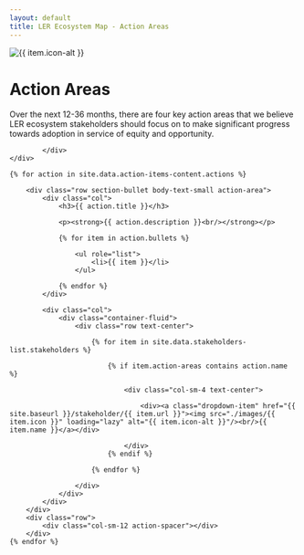 ```yaml
---
layout: default
title: LER Ecosystem Map - Action Areas
---
```

<div class="container-fluid section-intro">
<div class="row">
	<div class="col-sm-2">
		<img class="w-100" src="../images/{{ item.icon }}" loading="lazy" alt="{{ item.icon-alt }}"/>
	</div>
	<div class="col-sm-8">
		<h1>Action Areas</h1>
			<div class="body-text-medium">
				<p>Over the next 12-36 months, there are four key action areas that we believe LER ecosystem stakeholders should focus on to make significant progress towards adoption in service of equity and opportunity.</p>
			
			</div>
	</div>
</div>	

	{% for action in site.data.action-items-content.actions %}

		<div class="row section-bullet body-text-small action-area">
			<div class="col">
				<h3>{{ action.title }}</h3>

				<p><strong>{{ action.description }}<br/></strong></p>

				{% for item in action.bullets %}

					<ul role="list">
						<li>{{ item }}</li>
					</ul>

				{% endfor %}
			</div>

			<div class="col">
				<div class="container-fluid">
					<div class="row text-center">

						{% for item in site.data.stakeholders-list.stakeholders %}

							{% if item.action-areas contains action.name %}
						
								<div class="col-sm-4 text-center">

									<div><a class="dropdown-item" href="{{ site.baseurl }}/stakeholder/{{ item.url }}"><img src="./images/{{ item.icon }}" loading="lazy" alt="{{ item.icon-alt }}"/><br/>{{ item.name }}</a></div>

								</div> 
							{% endif %}	

						{% endfor %}

					</div>
				</div>
			</div>
		</div>
		<div class="row">
			<div class="col-sm-12 action-spacer"></div>
		</div>
	{% endfor %}
</div>

